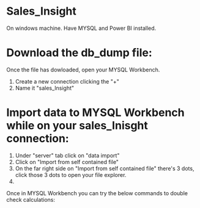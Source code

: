 # Sales_Insight
On windows machine.
Have MYSQL and Power BI installed.

# Download the db_dump file:
Once the file has dowloaded, open your MYSQL Workbench.
1. Create a new connection clicking the "+"
2. Name it "sales_Insight"

# Import data to MYSQL Workbench while on your sales_Inisght connection: 
1. Under "server" tab click on "data import"
2. Click on "Import from self contained file"
3. On the far right side on "Import from self contained file" there's 3 dots, click those 3 dots to open your file explorer.
4. 


Once in MYSQL Workbench you can try the below commands to double check calculations:

